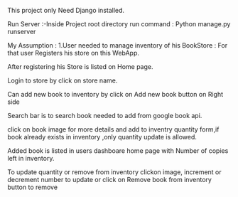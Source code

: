 This project only Need Django installed.


Run Server :-Inside Project root directory run command :   Python manage.py runserver 

My Assumption :
   1.User needed to manage inventory of his BookStore :
      For that user Registers his store on this WebApp.

After registering his Store is listed on Home page.

Login to store by click on store name.

Can add new book to inventory by click on Add new book button on Right side

Search bar is to search book needed to add from google book api.

click on book image for more details and add to inventry quantity form,if book already exists in inventory ,only quantity update is allowed.

Added book is listed in users dashboare home page with Number of copies left in inventory.

To update quantity or remove from inventory clickon image, increment or decrement number to update or click on Remove book from inventory button to remove
   
   
